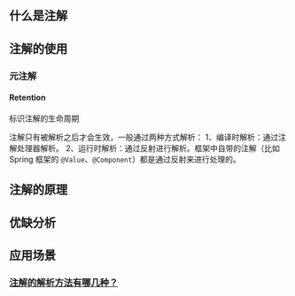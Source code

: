 ## 什么是注解



## 注解的使用
### 元注解
#### Retention
标识注解的生命周期


注解只有被解析之后才会生效，一般通过两种方式解析：
1、编译时解析：通过注解处理器解析。
2、运行时解析：通过反射进行解析。框架中自带的注解（比如 Spring 框架的 `@Value`、`@Component`）都是通过反射来进行处理的。


## 注解的原理



## 优缺分析



## 应用场景



### [注解的解析方法有哪几种？](#注解的解析方法有哪几种)






